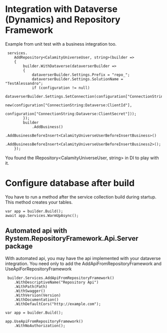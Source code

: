 # Integration with Dataverse (Dynamics) and Repository Framework
Example from unit test with a business integration too.

     services.
        AddRepository<CalamityUniverseUser, string>(builder =>
        {
            builder.WithDataverse(dataverserBuilder =>
            {
                dataverserBuilder.Settings.Prefix = "repo_";
                dataverserBuilder.Settings.SolutionName = "TestAlessandro";
                if (configuration != null)
                    dataverserBuilder.Settings.SetConnection(configuration["ConnectionString:Dataverse:Environment"],
                        new(configuration["ConnectionString:Dataverse:ClientId"],
                        configuration["ConnectionString:Dataverse:ClientSecret"]));
            });
            builder
                .AddBusiness()
                .AddBusinessBeforeInsert<CalamityUniverseUserBeforeInsertBusiness>()
                .AddBusinessBeforeInsert<CalamityUniverseUserBeforeInsertBusiness2>();
        });

You found the IRepository<CalamityUniverseUser, string> in DI to play with it.

# Configure database after build
You have to run a method after the service collection build during startup. This method creates your tables.

    var app = builder.Build();
    await app.Services.WarmUpAsync();

## Automated api with Rystem.RepositoryFramework.Api.Server package
With automated api, you may have the api implemented with your dataverse integration.
You need only to add the AddApiFromRepositoryFramework and UseApiForRepositoryFramework

     builder.Services.AddApiFromRepositoryFramework()
        .WithDescriptiveName("Repository Api")
        .WithPath(Path)
        .WithSwagger()
        .WithVersion(Version)
        .WithDocumentation()
        .WithDefaultCors("http://example.com");  

    var app = builder.Build();

    app.UseApiFromRepositoryFramework()
        .WithNoAuthorization();